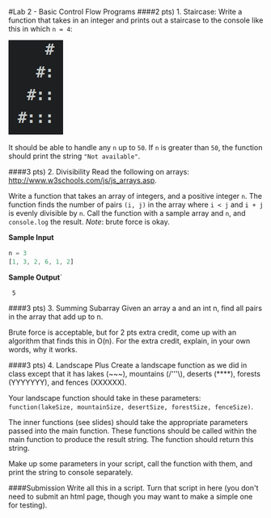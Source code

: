 #Lab 2 - Basic Control Flow Programs
####2 pts) 1. Staircase: 
Write a function that takes in an integer and prints out a staircase to the console like this in which `n = 4`:

![Problem Example Image](./problem1-example.png) 

It should be able to handle any `n` up to `50`. If `n` is greater than `50`, the function should print the string `"Not available"`. 

####3 pts) 2. Divisibility 
Read the following on arrays: http://www.w3schools.com/js/js_arrays.asp. 

Write a function that takes an array of  integers, and a positive integer `n`. The function finds the number of  pairs `(i, j)` in the array where `i < j` and  `i + j`  is evenly divisible by `n`. 
Call the function with a sample array and `n`, and `console.log` the result. 
*Note*: brute force is okay.

**Sample Input**
```javascript
n = 3
[1, 3, 2, 6, 1, 2]
```
**Sample Output**`
```
 5
```
####3 pts) 3. Summing Subarray
Given an array a and an int n, find all pairs in the array that add up to n. 

Brute force is acceptable, but for 2 pts extra credit, come up with an algorithm that finds this in O(n). For the extra credit, explain, in your own words, why it works. 

####3 pts) 4. Landscape Plus
Create a landscape function as we did in class except that it has lakes (~~~), mountains (/'''\\), deserts (****), forests (YYYYYYY), and fences (XXXXXX). 

Your landscape function should take in these parameters: `function(lakeSize, mountainSize, desertSize, forestSize, fenceSize)`. 

The inner functions (see slides) should take the appropriate parameters passed into the main function. These functions should be called within the main function to produce the result string. The function should return this string. 

Make up some parameters in your script, call the function with them, and print the string to console separately. 

####Submission
Write all this in a script. Turn that script in here (you don't need to submit an html page, though you may want to make a simple one for testing). 